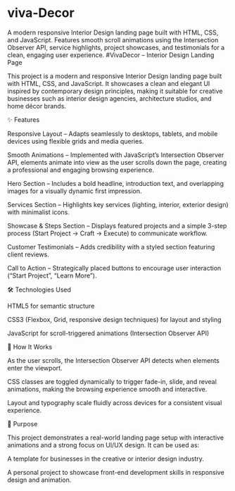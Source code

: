 # viva-Decor
A modern responsive Interior Design landing page built with HTML, CSS, and JavaScript. Features smooth scroll animations using the Intersection Observer API, service highlights, project showcases, and testimonials for a clean, engaging user experience.
#VivaDecor – Interior Design Landing Page

This project is a modern and responsive Interior Design landing page built with HTML, CSS, and JavaScript. It showcases a clean and elegant UI inspired by contemporary design principles, making it suitable for creative businesses such as interior design agencies, architecture studios, and home décor brands.

✨ Features

Responsive Layout – Adapts seamlessly to desktops, tablets, and mobile devices using flexible grids and media queries.

Smooth Animations – Implemented with JavaScript’s Intersection Observer API, elements animate into view as the user scrolls down the page, creating a professional and engaging browsing experience.

Hero Section – Includes a bold headline, introduction text, and overlapping images for a visually dynamic first impression.

Services Section – Highlights key services (lighting, interior, exterior design) with minimalist icons.

Showcase & Steps Section – Displays featured projects and a simple 3-step process (Start Project → Craft → Execute) to communicate workflow.

Customer Testimonials – Adds credibility with a styled section featuring client reviews.

Call to Action – Strategically placed buttons to encourage user interaction (“Start Project”, “Learn More”).

🛠️ Technologies Used

HTML5 for semantic structure

CSS3 (Flexbox, Grid, responsive design techniques) for layout and styling

JavaScript for scroll-triggered animations (Intersection Observer API)

🚀 How It Works

As the user scrolls, the Intersection Observer API detects when elements enter the viewport.

CSS classes are toggled dynamically to trigger fade-in, slide, and reveal animations, making the browsing experience smooth and interactive.

Layout and typography scale fluidly across devices for a consistent visual experience.

📌 Purpose

This project demonstrates a real-world landing page setup with interactive animations and a strong focus on UI/UX design. It can be used as:

A template for businesses in the creative or interior design industry.

A personal project to showcase front-end development skills in responsive design and animation.